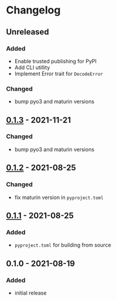 # Changelog

## Unreleased

### Added

- Enable trusted publishing for PyPI
- Add CLI utillity
- Implement Error trait for `DecodeError`

### Changed

- bump pyo3 and maturin versions

## [0.1.3] - 2021-11-21

### Changed

- bump pyo3 and maturin versions

## [0.1.2] - 2021-08-25

### Changed

- fix maturin version in `pyproject.toml`

## [0.1.1] - 2021-08-25

### Added

- `pyproject.toml` for building from source

## 0.1.0 - 2021-08-19

### Added

- initial release

[0.1.3]: https://github.com/matusf/z-base-32/compare/0.1.2...0.1.3
[0.1.2]: https://github.com/matusf/z-base-32/compare/0.1.1...0.1.2
[0.1.1]: https://github.com/matusf/z-base-32/compare/0.1.0...0.1.1

